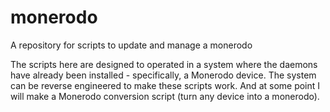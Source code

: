 # monerodo
A repository for scripts to update and manage a monerodo

The scripts here are designed to operated in a system where the daemons have already been installed - specifically, a Monerodo device.
The system can be reverse engineered to make these scripts work. And at some point I will make a Monerodo conversion script (turn any
device into a monerodo). 
